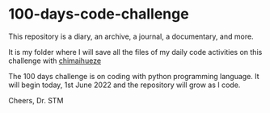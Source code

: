 # 100-days-code-challenge
This repository is a diary, an archive, a journal, a documentary, and more.

It is my folder where I will save all the files of my daily code activities on this challenge with [chimaihueze]([(https://github.com/chimaihueze)])

The 100 days challenge is on coding with python programming language.
It will begin today, 1st June 2022 and the repository will grow as I code.

Cheers,
Dr. STM
